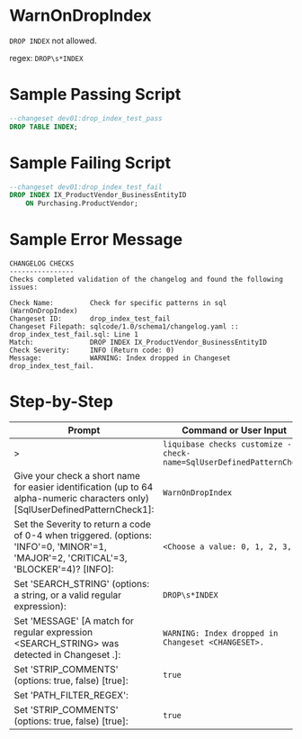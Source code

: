 # WarnOnDropIndex

`DROP INDEX` not allowed.

regex: `DROP\s*INDEX`

# Sample Passing Script
``` sql
--changeset dev01:drop_index_test_pass
DROP TABLE INDEX;
 ```
# Sample Failing Script
``` sql
--changeset dev01:drop_index_test_fail
DROP INDEX IX_ProductVendor_BusinessEntityID
    ON Purchasing.ProductVendor;
```

# Sample Error Message
``` 
CHANGELOG CHECKS
----------------
Checks completed validation of the changelog and found the following issues:

Check Name:         Check for specific patterns in sql (WarnOnDropIndex)
Changeset ID:       drop_index_test_fail
Changeset Filepath: sqlcode/1.0/schema1/changelog.yaml :: drop_index_test_fail.sql: Line 1
Match:              DROP INDEX IX_ProductVendor_BusinessEntityID
Check Severity:     INFO (Return code: 0)
Message:            WARNING: Index dropped in Changeset drop_index_test_fail.
```

# Step-by-Step
| Prompt | Command or User Input |
| ------ | ----------------------|
| > | `liquibase checks customize --check-name=SqlUserDefinedPatternCheck` |
| Give your check a short name for easier identification (up to 64 alpha-numeric characters only) [SqlUserDefinedPatternCheck1]: | `WarnOnDropIndex` |
| Set the Severity to return a code of 0-4 when triggered. (options: 'INFO'=0, 'MINOR'=1, 'MAJOR'=2, 'CRITICAL'=3, 'BLOCKER'=4)? [INFO]: | `<Choose a value: 0, 1, 2, 3, 4>` |
| Set 'SEARCH_STRING' (options: a string, or a valid regular expression): | `DROP\s*INDEX` |
| Set 'MESSAGE' [A match for regular expression <SEARCH_STRING> was detected in Changeset <CHANGESET>.]: | `WARNING: Index dropped in Changeset <CHANGESET>.` |
| Set 'STRIP_COMMENTS' (options: true, false) [true]: | `true` |
| Set 'PATH_FILTER_REGEX': |  |
| Set 'STRIP_COMMENTS' (options: true, false) [true]: | `true` |
